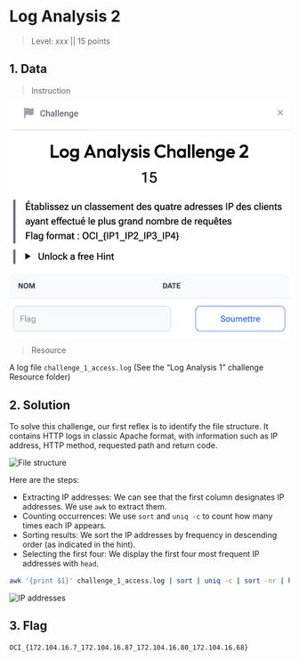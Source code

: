 # Log Analysis 2

> Level: xxx || 15 points


## 1. Data

> Instruction

![Instruction Challenge Log Analysis 2](challenge_LogAnalysis_2.png)

> Resource

A log file `challenge_1_access.log` (See the “Log Analysis 1” challenge Resource folder)


## 2. Solution

To solve this challenge, our first reflex is to identify the file structure. It contains HTTP logs in classic Apache format, with information such as IP address, HTTP method, requested path and return code.
&nbsp;

![File structure](https://github.com/user-attachments/assets/26afbf1e-2b08-4710-8e51-bc1c259f5866)

Here are the steps:

- Extracting IP addresses: We can see that the first column designates IP addresses. We use `awk` to extract them.
- Counting occurrences: We use `sort` and `uniq -c` to count how many times each IP appears.
- Sorting results: We sort the IP addresses by frequency in descending order (as indicated in the hint).
- Selecting the first four: We display the first four most frequent IP addresses with `head`.


```bash
awk '{print $1}' challenge_1_access.log | sort | uniq -c | sort -nr | head -n 4
```

![IP addresses](https://github.com/user-attachments/assets/e8bbb337-e4b9-4cc4-814d-187075c723d3)



## 3. Flag

```text
OCI_{172.104.16.7_172.104.16.87_172.104.16.80_172.104.16.68}
```
